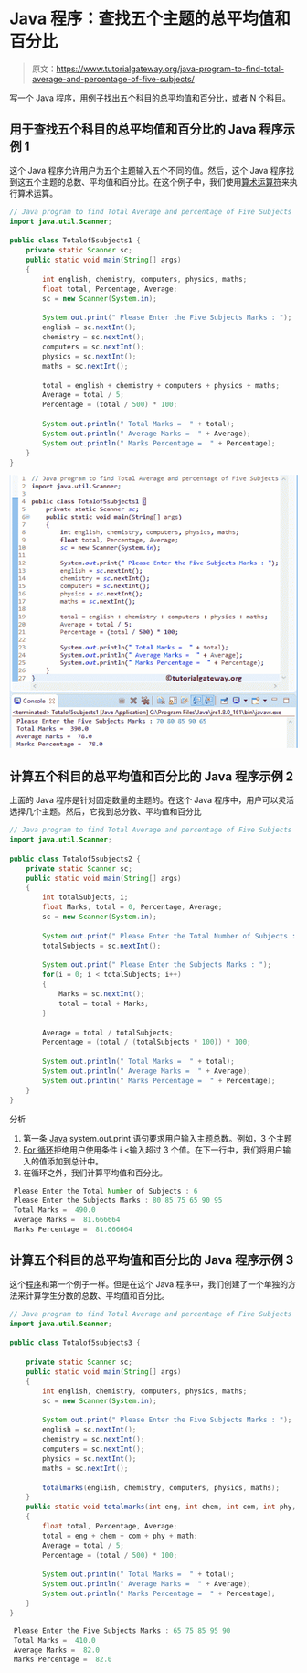 # Java 程序：查找五个主题的总平均值和百分比

> 原文：<https://www.tutorialgateway.org/java-program-to-find-total-average-and-percentage-of-five-subjects/>

写一个 Java 程序，用例子找出五个科目的总平均值和百分比，或者 N 个科目。

## 用于查找五个科目的总平均值和百分比的 Java 程序示例 1

这个 Java 程序允许用户为五个主题输入五个不同的值。然后，这个 Java 程序找到这五个主题的总数、平均值和百分比。在这个例子中，我们使用[算术运算符](https://www.tutorialgateway.org/java-arithmetic-operators/)来执行算术运算。

```java
// Java program to find Total Average and percentage of Five Subjects
import java.util.Scanner;

public class Totalof5subjects1 {
	private static Scanner sc;
	public static void main(String[] args) 
	{
		int english, chemistry, computers, physics, maths; 
	    float total, Percentage, Average;
		sc = new Scanner(System.in);

		System.out.print(" Please Enter the Five Subjects Marks : ");
		english = sc.nextInt();	
		chemistry = sc.nextInt();	
		computers = sc.nextInt();	
		physics = sc.nextInt();	
		maths = sc.nextInt();	

		total = english + chemistry + computers + physics + maths;
		Average = total / 5;
	    Percentage = (total / 500) * 100;

	    System.out.println(" Total Marks =  " + total);
	    System.out.println(" Average Marks =  " + Average);
	    System.out.println(" Marks Percentage =  " + Percentage);
	}
}
```

![Java program to find Total Average and percentage of Five Subjects 1](img/9a58ddacc5aad7323396a05aa22f7f2e.png)

## 计算五个科目的总平均值和百分比的 Java 程序示例 2

上面的 Java 程序是针对固定数量的主题的。在这个 Java 程序中，用户可以灵活选择几个主题。然后，它找到总分数、平均值和百分比

```java
// Java program to find Total Average and percentage of Five Subjects
import java.util.Scanner;

public class Totalof5subjects2 {
	private static Scanner sc;
	public static void main(String[] args) 
	{
		int totalSubjects, i;
	    float Marks, total = 0, Percentage, Average;
		sc = new Scanner(System.in);

		System.out.print(" Please Enter the Total Number of Subjects : ");
		totalSubjects = sc.nextInt();

		System.out.print(" Please Enter the Subjects Marks : ");
		for(i = 0; i < totalSubjects; i++)
		{
			Marks = sc.nextInt();
			total = total + Marks;
		}

		Average = total / totalSubjects;
	    Percentage = (total / (totalSubjects * 100)) * 100;

	    System.out.println(" Total Marks =  " + total);
	    System.out.println(" Average Marks =  " + Average);
	    System.out.println(" Marks Percentage =  " + Percentage);
	}
}
```

分析

1.  第一条 [Java](https://www.tutorialgateway.org/java-tutorial/) system.out.print 语句要求用户输入主题总数。例如，3 个主题
2.  [For 循环](https://www.tutorialgateway.org/java-for-loop/)拒绝用户使用条件 i <输入超过 3 个值。在下一行中，我们将用户输入的值添加到总计中。
3.  在循环之外，我们计算平均值和百分比。

```java
 Please Enter the Total Number of Subjects : 6
 Please Enter the Subjects Marks : 80 85 75 65 90 95
 Total Marks =  490.0
 Average Marks =  81.666664
 Marks Percentage =  81.666664
```

## 计算五个科目的总平均值和百分比的 Java 程序示例 3

这个[程序](https://www.tutorialgateway.org/learn-java-programs/)和第一个例子一样。但是在这个 Java 程序中，我们创建了一个单独的方法来计算学生分数的总数、平均值和百分比。

```java
// Java program to find Total Average and percentage of Five Subjects
import java.util.Scanner;

public class Totalof5subjects3 {

	private static Scanner sc;
	public static void main(String[] args) 
	{
		int english, chemistry, computers, physics, maths; 	    
		sc = new Scanner(System.in);

		System.out.print(" Please Enter the Five Subjects Marks : ");
		english = sc.nextInt();	
		chemistry = sc.nextInt();	
		computers = sc.nextInt();	
		physics = sc.nextInt();	
		maths = sc.nextInt();	

		totalmarks(english, chemistry, computers, physics, maths);
	}	
	public static void totalmarks(int eng, int chem, int com, int phy, int math)
	{
		float total, Percentage, Average;
		total = eng + chem + com + phy + math;
		Average = total / 5;
	    Percentage = (total / 500) * 100;

	    System.out.println(" Total Marks =  " + total);
	    System.out.println(" Average Marks =  " + Average);
	    System.out.println(" Marks Percentage =  " + Percentage);
	}
}
```

```java
 Please Enter the Five Subjects Marks : 65 75 85 95 90
 Total Marks =  410.0
 Average Marks =  82.0
 Marks Percentage =  82.0
```
